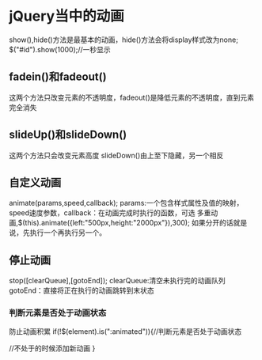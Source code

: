 # jQuery当中的动画 #
show(),hide()方法是最基本的动画，hide()方法会将display样式改为none;
$("#id").show(1000);//一秒显示
## fadein()和fadeout() ##
这两个方法只改变元素的不透明度，fadeout()是降低元素的不透明度，直到元素完全消失
## slideUp()和slideDown() ##
这两个方法只会改变元素高度
slideDown()由上至下隐藏，另一个相反 
## 自定义动画 ##
animate(params,speed,callback);
params:一个包含样式属性及值的映射，speed速度参数，callback：在动画完成时执行的函数，可选
多重动画,$(this).animate({left:"500px,height:"2000px"}),300);
如果分开的话就是说，先执行一个再执行另一个。
## 停止动画 ##
stop([clearQueue],[gotoEnd]);
clearQueue:清空未执行完的动画队列
gotoEnd：直接将正在执行的动画跳转到末状态
### 判断元素是否处于动画状态 ###
防止动画积累
if(!$(element).is(":animated")){//判断元素是否处于动画状态

//不处于的时候添加新动画
}